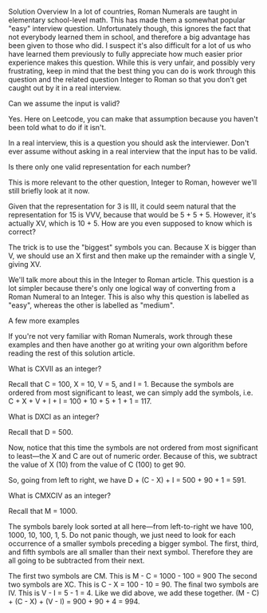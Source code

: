 Solution
Overview
In a lot of countries, Roman Numerals are taught in elementary school-level math. This has made them a somewhat popular "easy" interview question. Unfortunately though, this ignores the fact that not everybody learned them in school, and therefore a big advantage has been given to those who did. I suspect it's also difficult for a lot of us who have learned them previously to fully appreciate how much easier prior experience makes this question. While this is very unfair, and possibly very frustrating, keep in mind that the best thing you can do is work through this question and the related question Integer to Roman so that you don't get caught out by it in a real interview.

Can we assume the input is valid?

Yes. Here on Leetcode, you can make that assumption because you haven't been told what to do if it isn't.

In a real interview, this is a question you should ask the interviewer. Don't ever assume without asking in a real interview that the input has to be valid.

Is there only one valid representation for each number?

This is more relevant to the other question, Integer to Roman, however we'll still briefly look at it now.

Given that the representation for 3 is III, it could seem natural that the representation for 15 is VVV, because that would be 5 + 5 + 5. However, it's actually XV, which is 10 + 5. How are you even supposed to know which is correct?

The trick is to use the "biggest" symbols you can. Because X is bigger than V, we should use an X first and then make up the remainder with a single V, giving XV.

We'll talk more about this in the Integer to Roman article. This question is a lot simpler because there's only one logical way of converting from a Roman Numeral to an Integer. This is also why this question is labelled as "easy", whereas the other is labelled as "medium".

A few more examples

If you're not very familiar with Roman Numerals, work through these examples and then have another go at writing your own algorithm before reading the rest of this solution article.

What is CXVII as an integer?

Recall that C = 100, X = 10, V = 5, and I = 1. Because the symbols are ordered from most significant to least, we can simply add the symbols, i.e. C + X + V + I + I = 100 + 10 + 5 + 1 + 1 = 117.

What is DXCI as an integer?

Recall that D = 500.

Now, notice that this time the symbols are not ordered from most significant to least—the X and C are out of numeric order. Because of this, we subtract the value of X (10) from the value of C (100) to get 90.

So, going from left to right, we have D + (C - X) + I = 500 + 90 + 1 = 591.

What is CMXCIV as an integer?

Recall that M = 1000.

The symbols barely look sorted at all here—from left-to-right we have 100, 1000, 10, 100, 1, 5. Do not panic though, we just need to look for each occurrence of a smaller symbols preceding a bigger symbol. The first, third, and fifth symbols are all smaller than their next symbol. Therefore they are all going to be subtracted from their next.

The first two symbols are CM. This is M - C = 1000 - 100 = 900
The second two symbols are XC. This is C - X = 100 - 10 = 90.
The final two symbols are IV. This is V - I = 5 - 1 = 4.
Like we did above, we add these together. (M - C) + (C - X) + (V - I) = 900 + 90 + 4 = 994.


